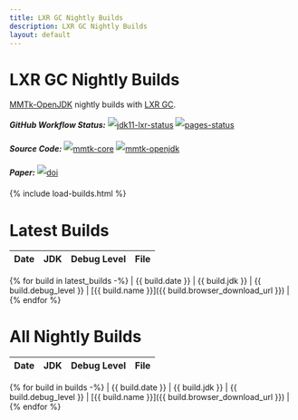 ```yaml
---
title: LXR GC Nightly Builds
description: LXR GC Nightly Builds
layout: default
---
```


# LXR GC Nightly Builds

[MMTk-OpenJDK](https://github.com/wenyuzhao/mmtk-openjdk/tree/lxr) nightly builds with [LXR GC](https://dl.acm.org/doi/pdf/10.1145/3519939.3523440).

<span style="line-height: 2em">***GitHub Workflow Status:*** [![jdk11-lxr-status](https://img.shields.io/github/workflow/status/wenyuzhao/lxr-builds/jdk11-mmtk-lxr?label=jdk11-mmtk-lxr&logo=github&style=for-the-badge)](https://github.com/wenyuzhao/lxr-builds/actions/workflows/jdk11-mmtk-lxr.yml) [![pages-status](https://img.shields.io/github/workflow/status/wenyuzhao/lxr-builds/github-pages?label=github-pages&logo=github&style=for-the-badge)](https://github.com/wenyuzhao/lxr-builds/actions/workflows/github-pages.yml)</span>

<span style="line-height: 2em">***Source Code:*** [![mmtk-core](https://img.shields.io/github/stars/wenyuzhao/mmtk-core?label=mmtk-core%40lxr&logo=github&style=for-the-badge)](https://github.com/wenyuzhao/mmtk-core/tree/lxr) [![mmtk-openjdk](https://img.shields.io/github/stars/wenyuzhao/mmtk-openjdk?label=mmtk-openjdk%40lxr&logo=github&style=for-the-badge)](https://github.com/wenyuzhao/mmtk-openjdk/tree/lxr)</span>

<span style="line-height: 2em">***Paper:*** [![doi](https://img.shields.io/badge/DOI-10.1145/3519939.3523440-green.svg?style=for-the-badge)](https://dl.acm.org/doi/pdf/10.1145/3519939.3523440)</span>


{% include load-builds.html %}

# Latest Builds

| Date | JDK | Debug Level | File |
| ---- | ---:| ----------- | ---- |
{% for build in latest_builds -%}
| {{ build.date }} | {{ build.jdk }} | {{ build.debug_level }} | [{{ build.name }}]({{ build.browser_download_url }}) |
{% endfor %}


# All Nightly Builds

| Date | JDK | Debug Level | File |
| ---- | ---:| ----------- | ---- |
{% for build in builds -%}
| {{ build.date }} | {{ build.jdk }} | {{ build.debug_level }} | [{{ build.name }}]({{ build.browser_download_url }}) |
{% endfor %}